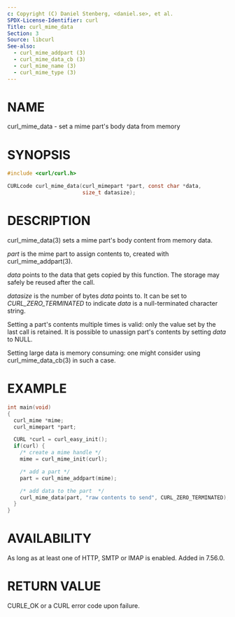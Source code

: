 ```yaml
---
c: Copyright (C) Daniel Stenberg, <daniel.se>, et al.
SPDX-License-Identifier: curl
Title: curl_mime_data
Section: 3
Source: libcurl
See-also:
  - curl_mime_addpart (3)
  - curl_mime_data_cb (3)
  - curl_mime_name (3)
  - curl_mime_type (3)
---
```


# NAME

curl_mime_data - set a mime part's body data from memory

# SYNOPSIS

~~~c
#include <curl/curl.h>

CURLcode curl_mime_data(curl_mimepart *part, const char *data,
                        size_t datasize);
~~~

# DESCRIPTION

curl_mime_data(3) sets a mime part's body content from memory data.

*part* is the mime part to assign contents to, created with
curl_mime_addpart(3).

*data* points to the data that gets copied by this function. The storage
may safely be reused after the call.

*datasize* is the number of bytes *data* points to. It can be set to
*CURL_ZERO_TERMINATED* to indicate *data* is a null-terminated
character string.

Setting a part's contents multiple times is valid: only the value set by the
last call is retained. It is possible to unassign part's contents by setting
*data* to NULL.

Setting large data is memory consuming: one might consider using
curl_mime_data_cb(3) in such a case.

# EXAMPLE

~~~c
int main(void)
{
  curl_mime *mime;
  curl_mimepart *part;

  CURL *curl = curl_easy_init();
  if(curl) {
    /* create a mime handle */
    mime = curl_mime_init(curl);

    /* add a part */
    part = curl_mime_addpart(mime);

    /* add data to the part  */
    curl_mime_data(part, "raw contents to send", CURL_ZERO_TERMINATED);
  }
}
~~~

# AVAILABILITY

As long as at least one of HTTP, SMTP or IMAP is enabled. Added in 7.56.0.

# RETURN VALUE

CURLE_OK or a CURL error code upon failure.
